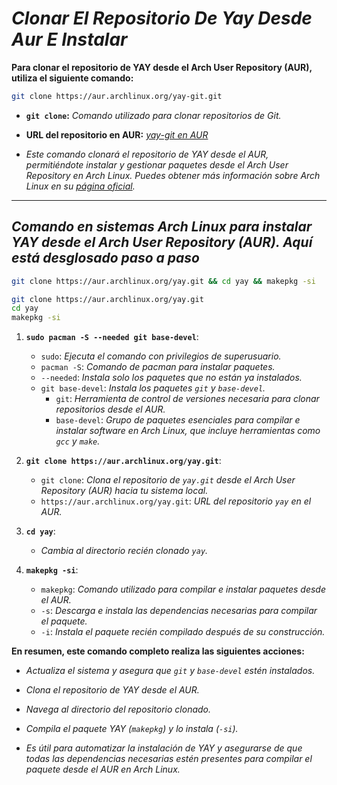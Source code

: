 <!-- Autor: Daniel Benjamin Perez Morales -->
<!-- GitHub: https://github.com/DanielPerezMoralesDev13 -->
<!-- Correo electrónico: danielperezdev@proton.me -->

# ***Clonar El Repositorio De Yay Desde Aur E Instalar***

**Para clonar el repositorio de YAY desde el Arch User Repository (AUR), utiliza el siguiente comando:**

```bash
git clone https://aur.archlinux.org/yay-git.git
```

- **`git clone`:** *Comando utilizado para clonar repositorios de Git.*
- **URL del repositorio en AUR:** *[yay-git en AUR](https://aur.archlinux.org/yay-git.git "https://aur.archlinux.org/yay-git.git")*

- *Este comando clonará el repositorio de YAY desde el AUR, permitiéndote instalar y gestionar paquetes desde el Arch User Repository en Arch Linux. Puedes obtener más información sobre Arch Linux en su [página oficial](https://www.archlinux.org/).*

---

## ***Comando en sistemas Arch Linux para instalar YAY desde el Arch User Repository (AUR). Aquí está desglosado paso a paso***

```bash
git clone https://aur.archlinux.org/yay.git && cd yay && makepkg -si
```

```bash
git clone https://aur.archlinux.org/yay.git 
cd yay
makepkg -si
```

1. **`sudo pacman -S --needed git base-devel`**:
   - `sudo`: *Ejecuta el comando con privilegios de superusuario.*
   - `pacman -S`: *Comando de pacman para instalar paquetes.*
   - `--needed`: *Instala solo los paquetes que no están ya instalados.*
   - `git base-devel`: *Instala los paquetes `git` y `base-devel`.*
     - `git`: *Herramienta de control de versiones necesaria para clonar repositorios desde el AUR.*
     - `base-devel`: *Grupo de paquetes esenciales para compilar e instalar software en Arch Linux, que incluye herramientas como `gcc` y `make`.*

2. **`git clone https://aur.archlinux.org/yay.git`**:
   - `git clone`: *Clona el repositorio de `yay.git` desde el Arch User Repository (AUR) hacia tu sistema local.*
   - `https://aur.archlinux.org/yay.git`: *URL del repositorio `yay` en el AUR.*

3. **`cd yay`**:
   - *Cambia al directorio recién clonado `yay`.*

4. **`makepkg -si`**:
   - `makepkg`: *Comando utilizado para compilar e instalar paquetes desde el AUR.*
   - `-s`: *Descarga e instala las dependencias necesarias para compilar el paquete.*
   - `-i`: *Instala el paquete recién compilado después de su construcción.*

**En resumen, este comando completo realiza las siguientes acciones:**

- *Actualiza el sistema y asegura que `git` y `base-devel` estén instalados.*
- *Clona el repositorio de YAY desde el AUR.*
- *Navega al directorio del repositorio clonado.*
- *Compila el paquete YAY (`makepkg`) y lo instala (`-si`).*

- *Es útil para automatizar la instalación de YAY y asegurarse de que todas las dependencias necesarias estén presentes para compilar el paquete desde el AUR en Arch Linux.*
